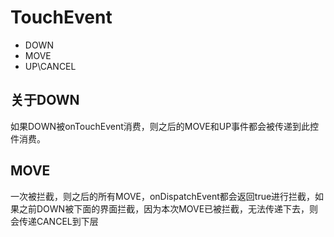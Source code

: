 # TouchEvent #

- DOWN
- MOVE
- UP\CANCEL

## 关于DOWN ##
如果DOWN被onTouchEvent消费，则之后的MOVE和UP事件都会被传递到此控件消费。


## MOVE ##
一次被拦截，则之后的所有MOVE，onDispatchEvent都会返回true进行拦截，如果之前DOWN被下面的界面拦截，因为本次MOVE已被拦截，无法传递下去，则会传递CANCEL到下层